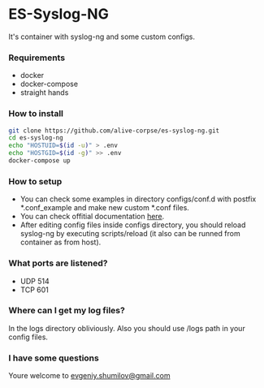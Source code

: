 # ES-Syslog-NG

It's container with syslog-ng and some custom configs.

### Requirements
* docker
* docker-compose
* straight hands

### How to install

```sh
git clone https://github.com/alive-corpse/es-syslog-ng.git
cd es-syslog-ng
echo "HOSTUID=$(id -u)" > .env
echo "HOSTGID=$(id -g)" >> .env
docker-compose up
```

### How to setup
* You can check some examples in directory configs/conf.d with postfix *.conf_example and make new custom *.conf files.
* You can check offitial documentation [here](https://www.syslog-ng.com/technical-documents/doc/syslog-ng-open-source-edition/3.19/administration-guide).
* After editing config files inside configs directory, you should reload syslog-ng by executing scripts/reload (it also can be runned from container as from host).

### What ports are listened?
* UDP 514
* TCP 601

### Where can I get my log files?
In the logs directory obliviously. Also you should use /logs path in your config files.

### I have some questions
Youre welcome to evgeniy.shumilov@gmail.com
